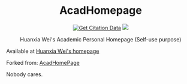 
<h1 align="center">
AcadHomepage
</h1>

<div align="center">

[![Get Citation Data](https://github.com/hweifluids/academicpage-dev1/actions/workflows/google_scholar_crawler.yaml/badge.svg)](https://github.com/hweifluids/academicpage-dev1/actions/workflows/google_scholar_crawler.yaml)
[![](https://img.shields.io/github/license/RayeRen/acad-homepage.github.io)](https://github.com/RayeRen/acad-homepage.github.io/blob/main/LICENSE)  
</div>

<p align="center">Huanxia Wei's Academic Personal Homepage (Self-use purpose)</p>

Available at [Huanxia Wei's homepage](https://cfd.autos)

Forked from: [AcadHomePage](https://github.com/RayeRen)

Nobody cares.
